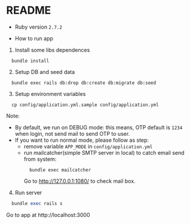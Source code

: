# README

* Ruby version `2.7.2`

* How to run app
1. Install some libs dependences
  ```
    bundle install
  ```

2. Setup DB and seed data
  ```
    bundle exec rails db:drop db:create db:migrate db:seed
  ```
3. Setup environment variables
  ```
    cp config/application.yml.sample config/application.yml
  ```

  Note:
  - By default, we run on DEBUG mode: this means, OTP default is `1234` when login, not send mail to send OTP to user.
  - If you want to run normal mode, please follow as step:
    + remove variable `APP_MODE` in `config/application.yml`
    + run mailcatcher(simple SMTP server in local) to catch email send from system:
      ```
        bundle exec mailcatcher
      ```
      Go to http://127.0.0.1:1080/ to check mail box.

4. Run server
  ```ruby
    bundle exec rails s
  ```

  Go to app at http://localhost:3000
